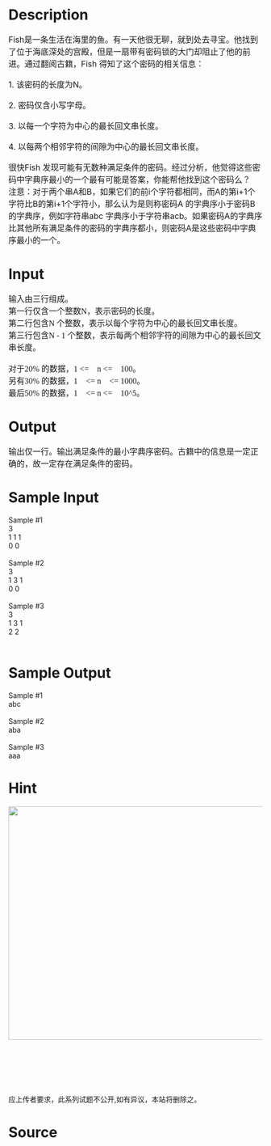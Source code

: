 
# Description

<div class="content"><div align="left"><span style="font-size: 12pt">Fish</span><span style="font-size: 12pt">是一条生活在海里的鱼。有一天他很无聊，就到处去寻宝。他找到了位于海底深处的宫殿，但是一扇带有密码锁的大门却阻止了他的前进。通过翻阅古籍，Fish 得知了这个密码的相关信息：</span></div>
<div align="left"> </div>
<div align="left"><span style="font-size: 12pt">1. </span><span style="font-size: 12pt">该密码的长度为N。</span></div>
<div align="left"> </div>
<div align="left"><span style="font-size: 12pt">2. </span><span style="font-size: 12pt">密码仅含小写字母。</span></div>
<div align="left"> </div>
<div align="left"><span style="font-size: 12pt">3. </span><span style="font-size: 12pt">以每一个字符为中心的最长回文串长度。</span></div>
<div align="left"> </div>
<div align="left"><span style="font-size: 12pt">4. </span><span style="font-size: 12pt">以每两个相邻字符的间隙为中心的最长回文串长度。</span></div>
<div align="left"> </div>
<div align="left"><span style="font-size: 12pt">很快Fish 发现可能有无数种满足条件的密码。经过分析，他觉得这些密码中字典序最小的一个最有可能是答案，你能帮他找到这个密码么？</span></div>
<div align="left"><span style="font-size: 12pt">注意：对于两个串A和B，如果它们的前i个字符都相同，而A的第i+1个字符比B的第i+1个字符小，那么认为是则称密码A 的字典序小于密码B 的字典序，例如字符串abc 字典序小于字符串acb。如果密码A的字典序比其他所有满足条件的密码的字典序都小，则密码A是这些密码中字典序最小的一个。</span></div>
<p></p></div>

# Input

<div class="content"><p class="MsoNormal" align="left" style="margin: 0cm 0cm 0pt; text-align: left; mso-margin-top-alt: auto; mso-margin-bottom-alt: auto; mso-pagination: widow-orphan"><span style="font-size: 12pt; font-family: 宋体; mso-bidi-font-family: 宋体; mso-font-kerning: 0pt">输入由三行组成。<span lang="EN-US"><br/>
</span>第一行仅含一个整数<span lang="EN-US">N</span>，表示密码的长度。<span lang="EN-US"><br/>
</span>第二行包含<span lang="EN-US">N </span>个整数，表示以每个字符为中心的最长回文串长度。<span lang="EN-US"><br/>
</span>第三行包含<span lang="EN-US">N - 1 </span>个整数，表示每两个相邻字符的间隙为中心的最长回文串长度。<span lang="EN-US"><br/>
<br/>
</span>对于<span lang="EN-US">20% </span>的数据，<span lang="EN-US">1 &lt;= n &lt;= 100</span>。<span lang="EN-US"><br/>
</span>另有<span lang="EN-US">30% </span>的数据，<span lang="EN-US">1 &lt;= n &lt;= 1000</span>。<span lang="EN-US"><br/>
</span>最后<span lang="EN-US">50% </span>的数据，<span lang="EN-US">1 &lt;= n &lt;= 10^5</span>。<span lang="EN-US"> <o:p></o:p></span></span></p>
<p></p></div>

# Output

<div class="content"><p class="MsoNormal" align="left" style="margin: 0cm 0cm 0pt; text-align: left; mso-margin-top-alt: auto; mso-margin-bottom-alt: auto; mso-pagination: widow-orphan"><span style="font-size: 12pt; font-family: 宋体; mso-bidi-font-family: 宋体; mso-font-kerning: 0pt">输出仅一行。输出满足条件的最小字典序密码。古籍中的信息是一定正确的，故一定存在满足条件的密码。<span lang="EN-US"><o:p></o:p></span></span></p>
<p class="MsoNormal" align="left" style="margin: 0cm 0cm 0pt; text-align: left; mso-margin-top-alt: auto; mso-margin-bottom-alt: auto; mso-pagination: widow-orphan"><span lang="EN-US" style="font-size: 12pt; font-family: 宋体; mso-bidi-font-family: 宋体; mso-font-kerning: 0pt"><o:p></o:p></span></p></div>

# Sample Input

<div class="content"><span class="sampledata">Sample #1<br/>
3<br/>
1 1 1<br/>
0 0<br/>
<br/>
Sample #2<br/>
3<br/>
1 3 1<br/>
0 0<br/>
<br/>
Sample #3<br/>
3<br/>
1 3 1<br/>
2 2<br/>
<br/>
</span></div>

# Sample Output

<div class="content"><span class="sampledata">Sample #1<br/>
abc<br/>
<br/>
Sample #2<br/>
aba<br/>
<br/>
Sample #3<br/>
aaa<br/>
</span></div>

# Hint

<div class="content"><p></p><p><img height="462" alt="" width="656" src="source/bzoj/3325/img/aHR0cHM6Ly9seWRzeS5jb20vSnVkZ2VPbmxpbmUvdXBsb2FkLzIwMTMxMi80NC5qcGc=.jpg"/></p><br/>
<p></p><br/>
<p></p><br/>
<p>应上传者要求，此系列试题不公开,如有异议，本站将删除之。</p><p></p></div>

# Source

<div class="content"><p><a href="problemset.php?search="></a></p></div>

